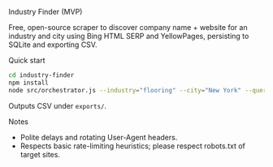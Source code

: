 Industry Finder (MVP)

Free, open-source scraper to discover company name + website for an industry and city using Bing HTML SERP and YellowPages, persisting to SQLite and exporting CSV.

Quick start

```bash
cd industry-finder
npm install
node src/orchestrator.js --industry="flooring" --city="New York" --queries=5 --pages=1
```

Outputs CSV under `exports/`.

Notes
- Polite delays and rotating User-Agent headers.
- Respects basic rate-limiting heuristics; please respect robots.txt of target sites.

